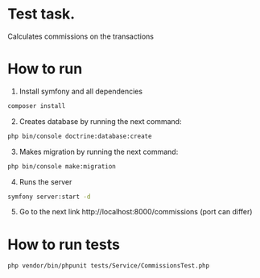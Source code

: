 # Test task.
Calculates commissions on the transactions

# How to run
1. Install symfony and all dependencies 
```bash
composer install
````
2. Creates database by running the next command:
```bash
php bin/console doctrine:database:create
```
3. Makes migration by running the next command:
```bash
php bin/console make:migration
```
4. Runs the server
```bash
symfony server:start -d
```
5. Go to the next link http://localhost:8000/commissions (port can differ)

# How to run tests
```bash
php vendor/bin/phpunit tests/Service/CommissionsTest.php
```
